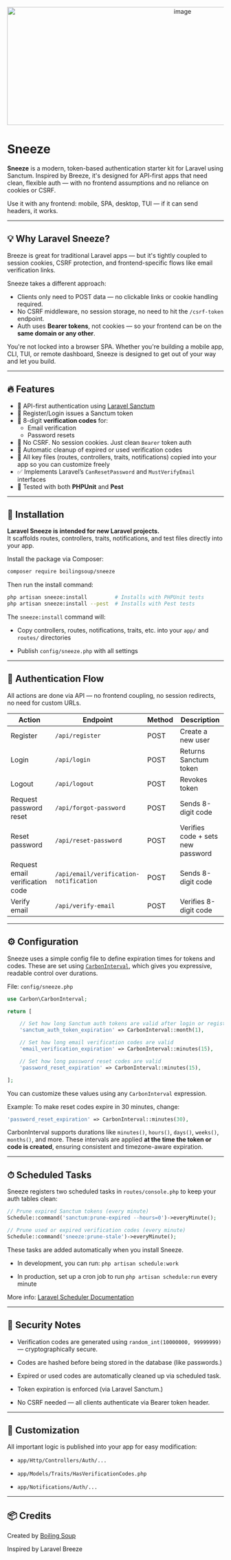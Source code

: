 <p align="center" width="100%">
  <img width="800" height="275" alt="image" src="https://github.com/user-attachments/assets/50964b1c-2e80-4e71-a24a-ca313335a663" />
</p>


# Sneeze

**Sneeze** is a modern, token-based authentication starter kit for Laravel using Sanctum. Inspired by Breeze, it's designed for API-first apps that need clean, flexible auth — with no frontend assumptions and no reliance on cookies or CSRF.

Use it with any frontend: mobile, SPA, desktop, TUI — if it can send headers, it works.

---

## 💡 Why Laravel Sneeze?

Breeze is great for traditional Laravel apps — but it's tightly coupled to session cookies, CSRF protection, and frontend-specific flows like email verification links.

Sneeze takes a different approach:

- Clients only need to POST data — no clickable links or cookie handling required.
- No CSRF middleware, no session storage, no need to hit the `/csrf-token` endpoint.
- Auth uses **Bearer tokens**, not cookies — so your frontend can be on the **same domain or any other**.

You're not locked into a browser SPA. Whether you're building a mobile app, CLI, TUI, or remote dashboard, Sneeze is designed to get out of your way and let you build.

---

## 🔥 Features

- 🧪 API-first authentication using [Laravel Sanctum](https://laravel.com/docs/sanctum)
- 🔁 Register/Login issues a Sanctum token
- 🔐 8-digit **verification codes** for:
  - Email verification
  - Password resets
- 🧼 No CSRF. No session cookies. Just clean `Bearer` token auth
- 🧽 Automatic cleanup of expired or used verification codes
- 🧱 All key files (routes, controllers, traits, notifications) copied into your app so you can customize freely
- ✅ Implements Laravel’s `CanResetPassword` and `MustVerifyEmail` interfaces
- 🧪 Tested with both **PHPUnit** and **Pest**

---

## 🚀 Installation

**Laravel Sneeze is intended for new Laravel projects.**  
It scaffolds routes, controllers, traits, notifications, and test files directly into your app.

Install the package via Composer:

```bash
composer require boilingsoup/sneeze
```

Then run the install command:

```bash
php artisan sneeze:install         # Installs with PHPUnit tests
php artisan sneeze:install --pest  # Installs with Pest tests
```
The `sneeze:install` command will:

- Copy controllers, routes, notifications, traits, etc. into your `app/` and `routes/` directories

- Publish `config/sneeze.php` with all settings

---

## 🧬 Authentication Flow
All actions are done via API — no frontend coupling, no session redirects, no need for custom URLs.

| Action                             | Endpoint                                 | Method | Description                          |
|-----------------------------------|------------------------------------------|--------|--------------------------------------|
| Register                          | `/api/register`                          | POST   | Create a new user                    |
| Login                             | `/api/login`                             | POST   | Returns Sanctum token                |
| Logout                            | `/api/logout`                            | POST   | Revokes token                        |
| Request password reset            | `/api/forgot-password`                   | POST   | Sends 8-digit code                   |
| Reset password                    | `/api/reset-password`                    | POST   | Verifies code + sets new password    |
| Request email verification code   | `/api/email/verification-notification`   | POST   | Sends 8-digit code                   |
| Verify email                      | `/api/verify-email`                      | POST   | Verifies 8-digit code                |

---

## ⚙️ Configuration

Sneeze uses a simple config file to define expiration times for tokens and codes. These are set using [`CarbonInterval`](https://carbon.nesbot.com/docs/#api-carboninterval), which gives you expressive, readable control over durations.

File: `config/sneeze.php`

```php
use Carbon\CarbonInterval;

return [

    // Set how long Sanctum auth tokens are valid after login or registration
    'sanctum_auth_token_expiration' => CarbonInterval::month(1),

    // Set how long email verification codes are valid
    'email_verification_expiration' => CarbonInterval::minutes(15),

    // Set how long password reset codes are valid
    'password_reset_expiration' => CarbonInterval::minutes(15),

];
```

You can customize these values using any `CarbonInterval` expression.

Example: To make reset codes expire in 30 minutes, change:

```php
'password_reset_expiration' => CarbonInterval::minutes(30),
```
CarbonInterval supports durations like `minutes()`, `hours()`, `days()`, `weeks()`, `months()`, and more.
These intervals are applied **at the time the token or code is created**, ensuring consistent and timezone-aware expiration.

---

## ⏱ Scheduled Tasks
Sneeze registers two scheduled tasks in `routes/console.php` to keep your auth tables clean:

```php
// Prune expired Sanctum tokens (every minute)
Schedule::command('sanctum:prune-expired --hours=0')->everyMinute();

// Prune used or expired verification codes (every minute)
Schedule::command('sneeze:prune-stale')->everyMinute();
```

These tasks are added automatically when you install Sneeze.

- In development, you can run: `php artisan schedule:work`

- In production, set up a cron job to run `php artisan schedule:run` every minute

More info: [Laravel Scheduler Documentation](https://laravel.com/docs/scheduling#running-the-scheduler)

---

## 🔐 Security Notes
- Verification codes are generated using `random_int(10000000, 99999999)` — cryptographically secure.

- Codes are hashed before being stored in the database (like passwords.)

- Expired or used codes are automatically cleaned up via scheduled task.

- Token expiration is enforced (via Laravel Sanctum.)

- No CSRF needed — all clients authenticate via Bearer token header.

---

## 🧱 Customization
All important logic is published into your app for easy modification:

- `app/Http/Controllers/Auth/...`

- `app/Models/Traits/HasVerificationCodes.php`

- `app/Notifications/Auth/...`

---

## 📦 Credits
Created by [Boiling Soup](https://github.com/boilingsoup)

Inspired by Laravel Breeze

